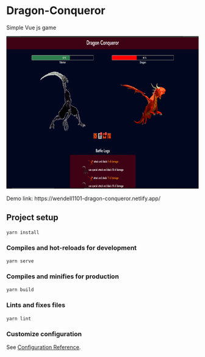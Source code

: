 # Dragon-Conqueror

Simple Vue js game
<p align="center"><img src="./src/assets/img/app_img.PNG" width="900" height="400"></p>
Demo link: https://wendell1101-dragon-conqueror.netlify.app/

## Project setup
```
yarn install
```

### Compiles and hot-reloads for development
```
yarn serve
```

### Compiles and minifies for production
```
yarn build
```

### Lints and fixes files
```
yarn lint
```

### Customize configuration
See [Configuration Reference](https://cli.vuejs.org/config/).
